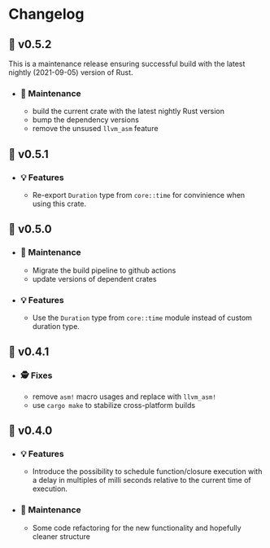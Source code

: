 # Changelog

## :melon: v0.5.2

This is a maintenance release ensuring successful build with the latest nightly (2021-09-05) version of Rust.

- ### :wrench: Maintenance

  - build the current crate with the latest nightly Rust version
  - bump the dependency versions
  - remove the unsused `llvm_asm` feature

## :peach: v0.5.1

- ### :bulb: Features

  - Re-export `Duration` type from `core::time` for convinience when using this crate.
  
## :peach: v0.5.0

- ### :wrench: Maintenance

  - Migrate the build pipeline to github actions
  - update versions of dependent crates

- ### :bulb: Features

  - Use the `Duration` type from `core::time` module instead of custom duration type.

## :banana: v0.4.1

- ### :detective: Fixes

  - remove `asm!` macro usages and replace with `llvm_asm!`
  - use `cargo make` to stabilize cross-platform builds

## :pizza: v0.4.0

- ### :bulb: Features

  - Introduce the possibility to schedule function/closure execution with a delay in multiples of milli seconds relative to the current time of execution.

- ### :wrench: Maintenance

  - Some code refactoring for the new functionality and hopefully cleaner structure
